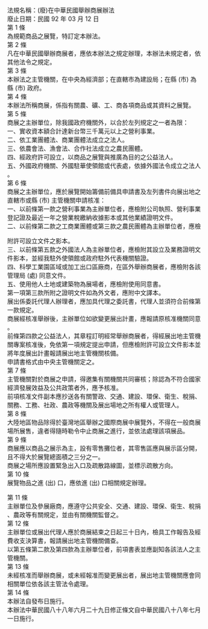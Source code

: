法規名稱：(廢)在中華民國舉辦商展辦法  
廢止日期：民國 92 年 03 月 12 日  
第 1 條  
為規範商品之展覽，特訂定本辦法。  
第 2 條  
凡在中華民國舉辦商展者，應依本辦法之規定辦理，本辦法未規定者，依  
其他法令之規定。  
第 3 條  
本辦法之主管機關，在中央為經濟部；在直轄市為建設局；在縣 (市) 為  
縣 (市) 政府。  
第 4 條  
本辦法所稱商展，係指有關農、礦、工、商各項商品或其資料之展覽。  
第 5 條  
商展之主辦單位，除我國政府機關外，以合於左列規定之一者為限：  
一、實收資本額合計達新台幣三千萬元以上之營利事業。  
二、依工業團體法、商業團體法成立之法人。  
三、依農會法、漁會法、合作社法成立之農民團體。  
四、經政府許可設立，以商品之展覽與推廣為目的之公益法人。  
五、外國政府機關、外國駐華使領館或代表處，依據外國法令成立之法人  
。  
第 6 條  
商展之主辦單位，應於展覽開始籌備前備具申請書及左列書件向展出地之  
直轄市或縣 (市) 主管機關申請核准：  
一、以前條第一款之營利事業為主辦單位者，應檢附公司執照、營利事業  
登記證及最近一年之營業稅繳納收據影本或其他業績證明文件。  
二、以前條第二款之工商業團體或第三款之農民團體為主辦單位者，應檢  


附許可設立文件之影本。  
三、以前條第五款之外國法人為主辦單位者，應檢附其設立及業務證明文  
件影本，並經我駐外使領館或政府駐外代表機關驗證。  
四、科學工業園區域或加工出口區廠商，在區外舉辦商展者，應檢附各該  
管理局 (處) 同意文件。  
五、使用他人土地或建築物為展場者，應檢附使用同意書。  
第一項第三款所附之證明文件如為外文者，應附中文譯本。  
展出係委託代理人辦理者，應加具代理之委託書，代理人並須符合前條第  
一款規定。  
商展經核准舉辦後，主辦單位如欲變更展出計畫，應報請原核准機關同意  
。  
前條第四款之公益法人，其章程訂明經常舉辦商展者，得經展出地主管機  
關專案核准後，免依第一項規定提出申請，但應檢附許可設立文件影本並  
將年度展出計畫報請展出地主管機關核備。  
申請書格式由中央主管機關定之。  
第 7 條  
主管機關對於商展之申請，得邀集有關機關共同審核；除認為不符合國家  
經濟發展效益及公共政策者外，應予核准。  
前項核准文件副本應抄送各有關警政、交通、建設、環保、衛生、稅捐、  
關務、工務、社政、農政等機關及展出場地之所有權人或管理人。  
第 8 條  
大陸地區物品除得於臺灣地區舉辦之國際商展中展覽外，不得在一般商展  
場所展售，違者得隨時勒令中止商展之進行，並依法處理該項展品。  
第 9 條  
商展應以商品之展示為主，設有零售攤位者，其零售區應與展示區分開，  
且不得大於展覽總面積之三分之一。  
商展之場所應設置緊急出入口及疏散路線圖，並標示疏散方向。  
第 10 條  
展覽物品之進 (出) 口，應依進 (出) 口相關規定辦理。  


第 11 條  
主辦單位及參展廠商，應遵守公共安全、交通、建設、環保、衛生、稅捐  
、農政等有關規定，並由有關機關監督之。  
第 12 條  
主辦單位或展出代理人應於商展結束之日起三十日內，檢具工作報告及經  
費收支決算書，報請展出地主管機關備查。  
以第五條第二款及第四款為主辦單位者，前項書表並應副知各該法人之主  
管機關。  
第 13 條  
未經核准而舉辦商展，或未經報准而變更展出者，展出地主管機關應會同  
相關單位依各該主管法令處理。  
第 14 條  
本辦法自發布日施行。  
本辦法中華民國八十八年六月二十九日修正條文自中華民國八十八年七月  
一日施行。  


